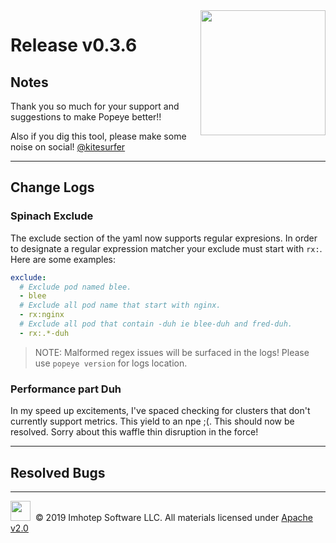 <img src="https://raw.githubusercontent.com/derailed/popeye/master/assets/popeye.png" align="right" width="200" height="auto"/>

# Release v0.3.6

## Notes

Thank you so much for your support and suggestions to make Popeye better!!

Also if you dig this tool, please make some noise on social! [@kitesurfer](https://twitter.com/kitesurfer)

---

## Change Logs

### Spinach Exclude

The exclude section of the yaml now supports regular expresions. In order to designate a regular expression matcher your exclude must start with `rx:`. Here are some examples:

```yaml
exclude:
  # Exclude pod named blee.
  - blee
  # Exclude all pod name that start with nginx.
  - rx:nginx
  # Exclude all pod that contain -duh ie blee-duh and fred-duh.
  - rx:.*-duh
```

> NOTE: Malformed regex issues will be surfaced in the logs! Please use `popeye version` for logs location.

### Performance part Duh

In my speed up excitements, I've spaced checking for clusters that don't currently support metrics. This yield to an npe ;(. This should now be resolved. Sorry about this waffle thin disruption in the force!

---

## Resolved Bugs

---

<img src="https://raw.githubusercontent.com/derailed/popeye/master/assets/imhotep_logo.png" width="32" height="auto"/>&nbsp; © 2019 Imhotep Software LLC. All materials licensed under [Apache v2.0](http://www.apache.org/licenses/LICENSE-2.0)
